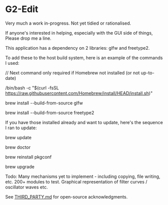# G2-Edit

Very much a work in-progress. Not yet tidied or rationalised.

If anyone's interested in helping, especially with the GUI side of things,
Please drop me a line.


This application has a dependency on 2 libraries: glfw and freetype2.

To add these to the host build system, here is an example of the commands I used:

// Next command only required if Homebrew not installed (or not up-to-date)

/bin/bash -c "$(curl -fsSL https://raw.githubusercontent.com/Homebrew/install/HEAD/install.sh)"

brew install --build-from-source glfw

brew install --build-from-source freetype2

If you have those installed already and want to update, here's the sequence I ran to update:

brew update

brew doctor

brew reinstall pkgconf

brew upgrade

Todo: Many mechanisms yet to implement - including copying, file writing, etc. 200+ modules to test. Graphical representation of filter curves / oscillator waves etc.

See [THIRD_PARTY.md](./THIRD_PARTY.md) for open-source acknowledgments.
